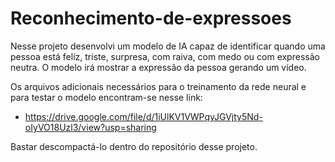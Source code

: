 # Reconhecimento-de-expressoes

Nesse projeto desenvolvi um modelo de IA capaz de identificar quando uma pessoa está feliz, triste, surpresa, com raiva, com medo ou com expressão neutra.
O modelo irá mostrar a expressão da pessoa gerando um vídeo.

Os arquivos adicionais necessários para o treinamento da rede neural e para testar o modelo encontram-se nesse link:
- https://drive.google.com/file/d/1iUlKV1VWPqyJGVjty5Nd-oIyVO18Uzl3/view?usp=sharing

Bastar descompactá-lo dentro do repositório desse projeto.
